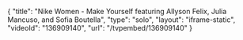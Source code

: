 {
    "title": "Nike Women - Make Yourself featuring Allyson Felix, Julia Mancuso, and Sofia Boutella",
    "type": "solo",
    "layout": "iframe-static",
    "videoId": "136909140",
    "url": "\/tvpembed\/136909140"
}